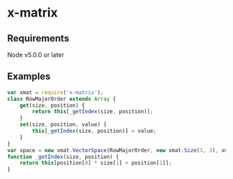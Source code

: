 
# x-matrix

## Requirements

Node v5.0.0 or later

## Examples

```javascript
var xmat = require('x-matrix');
class RowMajorOrder extends Array {
	get(size, position) {
		return this[_getIndex(size, position)];
	}
	set(size, position, value) {
		this[_getIndex(size, position)] = value;
	}
}
var space = new xmat.VectorSpace(RowMajorOrder, new xmat.Size(3, 3), xmat.ADD_NUMBERS, xmat.MULTIPLY_NUMBERS);
function _getIndex(size, position) {
	return this[position[0] * size[1] + position[1]];
}
```
